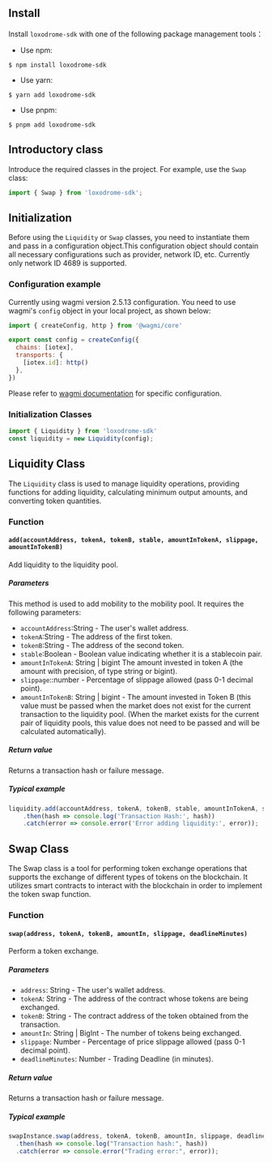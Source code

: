 ## Install
Install `loxodrome-sdk` with one of the following package management tools：
- Use npm:
```shell
$ npm install loxodrome-sdk
```
- Use yarn:
```shell
$ yarn add loxodrome-sdk
```
- Use pnpm:
```shell
$ pnpm add loxodrome-sdk
```

## Introductory class
Introduce the required classes in the project. For example, use the `Swap` class:
```javascript
import { Swap } from 'loxodrome-sdk';
```
## Initialization
Before using the `Liquidity` or `Swap` classes, you need to instantiate them and pass in a configuration object.This configuration object should contain all necessary configurations such as provider, network ID, etc. Currently only network ID 4689 is supported.

### Configuration example 
Currently using wagmi version 2.5.13 configuration. You need to use wagmi's `config` object in your local project, as shown below:

```javascript
import { createConfig, http } from '@wagmi/core'

export const config = createConfig({
  chains: [iotex],
  transports: {
    [iotex.id]: http()
  },
})

```

Please refer to [wagmi documentation](https://wagmi.sh/react/api/createConfig) for specific configuration. 

### Initialization Classes 

```javascript
import { Liquidity } from 'loxodrome-sdk'
const liquidity = new Liquidity(config);
```

## Liquidity Class
The `Liquidity` class is used to manage liquidity operations, providing functions for adding liquidity, calculating minimum output amounts, and converting token quantities. 

### Function
#### `add(accountAddress, tokenA, tokenB, stable, amountInTokenA, slippage, amountInTokenB)`
Add liquidity to the liquidity pool. 
##### Parameters 
This method is used to add mobility to the mobility pool. It requires the following parameters:
- `accountAddress`:String - The user's wallet address. 
- `tokenA`:String - The address of the first token. 
- `tokenB`:String - The address of the second token. 
- `stable`:Boolean - Boolean value indicating whether it is a stablecoin pair.
- `amountInTokenA`: String | bigint The amount invested in token A (the amount with precision, of type string or bigint). 
- `slippage`::number - Percentage of slippage allowed (pass 0-1 decimal point). 
- `amountInTokenB`: String | bigint - The amount invested in Token B (this value must be passed when the market does not exist for the current transaction to the liquidity pool. (When the market exists for the current pair of liquidity pools, this value does not need to be passed and will be calculated automatically).

##### Return value 
Returns a transaction hash or failure message. 
##### Typical example 

```javascript
liquidity.add(accountAddress, tokenA, tokenB, stable, amountInTokenA, slippage)
    .then(hash => console.log('Transaction Hash:', hash))
    .catch(error => console.error('Error adding liquidity:', error));
```

## Swap Class
The Swap class is a tool for performing token exchange operations that supports the exchange of different types of tokens on the blockchain. It utilizes smart contracts to interact with the blockchain in order to implement the token swap function.

### Function
#### `swap(address, tokenA, tokenB, amountIn, slippage, deadlineMinutes)`
Perform a token exchange. 
##### Parameters
- `address`: String - The user's wallet address. 
- `tokenA`: String - The address of the contract whose tokens are being exchanged. 
- `tokenB`: String - The contract address of the token obtained from the transaction. 
- `amountIn`: String | BigInt - The number of tokens being exchanged. 
- `slippage`: Number - Percentage of price slippage allowed (pass 0-1 decimal point). 
- `deadlineMinutes`: Number - Trading Deadline (in minutes). 

##### Return value
Returns a transaction hash or failure message. 
##### Typical example 

```javascript
swapInstance.swap(address, tokenA, tokenB, amountIn, slippage, deadlineMinutes)
  .then(hash => console.log("Transaction hash:", hash))
  .catch(error => console.error("Trading error:", error));
```